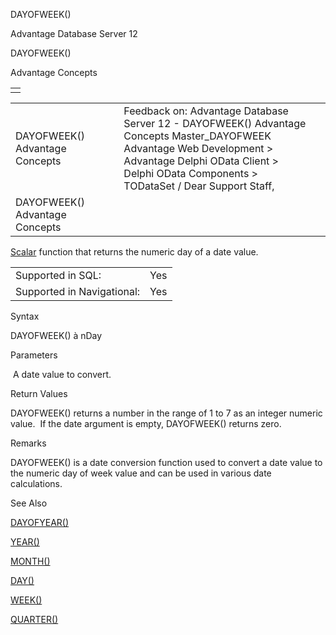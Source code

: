 DAYOFWEEK()




Advantage Database Server 12  

DAYOFWEEK()

Advantage Concepts

|  |
| --- |
|  |

|  |  |  |  |  |
| --- | --- | --- | --- | --- |
| DAYOFWEEK()  Advantage Concepts |  |  | Feedback on: Advantage Database Server 12 - DAYOFWEEK() Advantage Concepts Master\_DAYOFWEEK Advantage Web Development > Advantage Delphi OData Client > Delphi OData Components > TODataSet / Dear Support Staff, |  |
| DAYOFWEEK()  Advantage Concepts |  |  |  |  |

[Scalar](master_supported_scalar_functions.htm) function that returns the numeric day of a date value.

|  |  |
| --- | --- |
| Supported in SQL: | Yes |
| Supported in Navigational: | Yes |

Syntax

DAYOFWEEK(<dDate>) à nDay

Parameters

<dDate>  A date value to convert.

Return Values

DAYOFWEEK() returns a number in the range of 1 to 7 as an integer numeric value.  If the date argument is empty, DAYOFWEEK() returns zero.

Remarks

DAYOFWEEK() is a date conversion function used to convert a date value to the numeric day of week value and can be used in various date calculations.

See Also

[DAYOFYEAR()](master_dayofyear.htm)

[YEAR()](master_year.htm)

[MONTH()](master_month.htm)

[DAY()](master_day.htm)

[WEEK()](master_week.htm)

[QUARTER()](master_quarter.htm)